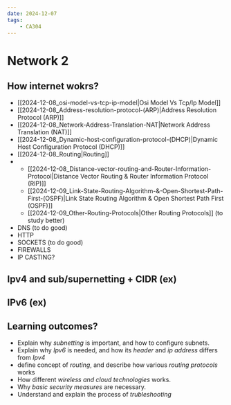 ```yaml
---
date: 2024-12-07 
tags: 
    - CA304
---
```


# Network 2

## How internet wokrs?
- [[2024-12-08_osi-model-vs-tcp-ip-model|Osi Model Vs Tcp/Ip Model]]
- [[2024-12-08_Address-resolution-protocol-(ARP)|Address Resolution Protocol (ARP)]]
- [[2024-12-08_Network-Address-Translation-NAT|Network Address Translation (NAT)]]
- [[2024-12-08_Dynamic-host-configuration-protocol-(DHCP)|Dynamic Host Configuration Protocol (DHCP)]]
- [[2024-12-08_Routing|Routing]]
- 
  - [[2024-12-08_Distance-vector-routing-and-Router-Information-Protocol|Distance Vector Routing & Router Information Protocol (RIP)]]
  - [[2024-12-09_Link-State-Routing-Algorithm-&-Open-Shortest-Path-First-(OSPF)|Link State Routing Algorithm & Open Shortest Path First (OSPF)]]
  - [[2024-12-09_Other-Routing-Protocols|Other Routing Protocols]] (to study better)
- DNS (to do good)
- HTTP
- SOCKETS (to do good)
- FIREWALLS
- IP CASTING? 

## Ipv4 and sub/supernetting + CIDR (ex)

## IPv6 (ex)

## Learning outcomes?

- Explain why *subnetting* is important, and how to configure subnets.
- Explain why *Ipv6* is needed, and how its *header* and *ip address* differs from *Ipv4*
- define concept of *routing*, and describe how various *routing protocols* works
- How different *wireless and cloud technologies* works.
- Why *basic security measures* are necessary.
- Understand and explain the process of *trubleshooting*
